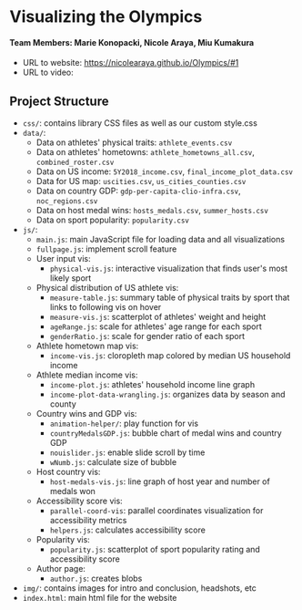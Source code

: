 # Visualizing the Olympics
#### Team Members: Marie Konopacki, Nicole Araya, Miu Kumakura

- URL to website: https://nicolearaya.github.io/Olympics/#1
- URL to video:

## Project Structure
- ```css/```: contains library CSS files as well as our custom style.css
- ```data/```:
    * Data on athletes' physical traits: ```athlete_events.csv```
    * Data on athletes' hometowns: ```athlete_hometowns_all.csv```, ```combined_roster.csv```
    * Data on US income: ```5Y2018_income.csv```, ```final_income_plot_data.csv```
    * Data for US map: ```uscities.csv```, ```us_cities_counties.csv```
    * Data on country GDP: ```gdp-per-capita-clio-infra.csv```, ```noc_regions.csv```
    * Data on host medal wins: ```hosts_medals.csv```, ```summer_hosts.csv```
    * Data on sport popularity: ```popularity.csv```
- ```js/```:
    * ```main.js```: main JavaScript file for loading data and all visualizations
    * ```fullpage.js```: implement scroll feature
    * User input vis:
        * ```physical-vis.js```: interactive visualization that finds user's most likely sport
    * Physical distribution of US athlete vis:
        * ```measure-table.js```: summary table of physical traits by sport that links to following vis on hover
        * ```measure-vis.js```: scatterplot of athletes' weight and height
        * ```ageRange.js```: scale for athletes' age range for each sport
        * ```genderRatio.js```: scale for gender ratio of each sport
    * Athlete hometown map vis:
        * ```income-vis.js```: cloropleth map colored by median US household income
    * Athlete median income vis:
        * ```income-plot.js```: athletes' household income line graph 
        * ```income-plot-data-wrangling.js```: organizes data by season and county
    * Country wins and GDP vis:
        * ```animation-helper/```: play function for vis
        * ```countryMedalsGDP.js```: bubble chart of medal wins and country GDP
        * ```nouislider.js```: enable slide scroll by time
        * ```wNumb.js```: calculate size of bubble
    * Host country vis:
        * ```host-medals-vis.js```: line graph of host year and number of medals won
    * Accessibility score vis:
        * ```parallel-coord-vis```: parallel coordinates visualization for accessibility metrics
        * ```helpers.js```: calculates accessibility score
    * Popularity vis:
        * ```popularity.js```: scatterplot of sport popularity rating and accessibility score
    * Author page:
        * ```author.js```: creates blobs 
- ```img/```: contains images for intro and conclusion, headshots, etc
- ```index.html```: main html file for the website
      
        
        
    